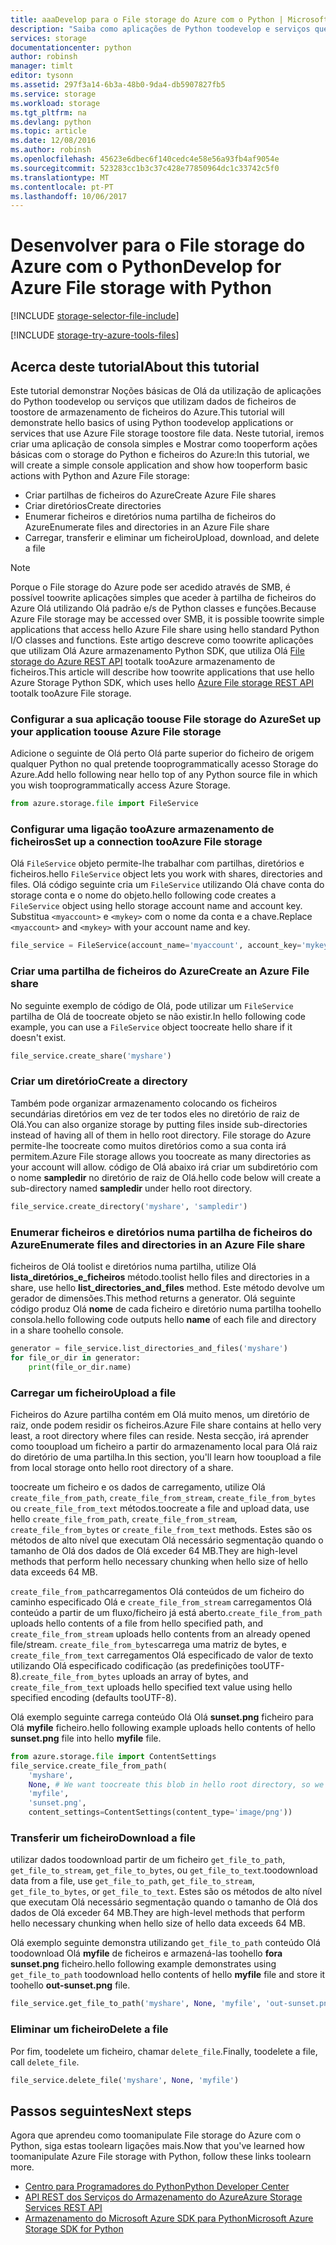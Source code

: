 ```yaml
---
title: aaaDevelop para o File storage do Azure com o Python | Microsoft Docs
description: "Saiba como aplicações de Python toodevelop e serviços que utilizam toostore de armazenamento de ficheiros do Azure de ficheiros de dados."
services: storage
documentationcenter: python
author: robinsh
manager: timlt
editor: tysonn
ms.assetid: 297f3a14-6b3a-48b0-9da4-db5907827fb5
ms.service: storage
ms.workload: storage
ms.tgt_pltfrm: na
ms.devlang: python
ms.topic: article
ms.date: 12/08/2016
ms.author: robinsh
ms.openlocfilehash: 45623e6dbec6f140cedc4e58e56a93fb4af9054e
ms.sourcegitcommit: 523283cc1b3c37c428e77850964dc1c33742c5f0
ms.translationtype: MT
ms.contentlocale: pt-PT
ms.lasthandoff: 10/06/2017
---
```

# <a name="develop-for-azure-file-storage-with-python"></a><span data-ttu-id="b6d40-103">Desenvolver para o File storage do Azure com o Python</span><span class="sxs-lookup"><span data-stu-id="b6d40-103">Develop for Azure File storage with Python</span></span>
[!INCLUDE [storage-selector-file-include](../../includes/storage-selector-file-include.md)]

[!INCLUDE [storage-try-azure-tools-files](../../includes/storage-try-azure-tools-files.md)]

## <a name="about-this-tutorial"></a><span data-ttu-id="b6d40-104">Acerca deste tutorial</span><span class="sxs-lookup"><span data-stu-id="b6d40-104">About this tutorial</span></span>
<span data-ttu-id="b6d40-105">Este tutorial demonstrar Noções básicas de Olá da utilização de aplicações do Python toodevelop ou serviços que utilizam dados de ficheiros de toostore de armazenamento de ficheiros do Azure.</span><span class="sxs-lookup"><span data-stu-id="b6d40-105">This tutorial will demonstrate hello basics of using Python toodevelop applications or services that use Azure File storage toostore file data.</span></span> <span data-ttu-id="b6d40-106">Neste tutorial, iremos criar uma aplicação de consola simples e Mostrar como tooperform ações básicas com o storage do Python e ficheiros do Azure:</span><span class="sxs-lookup"><span data-stu-id="b6d40-106">In this tutorial, we will create a simple console application and show how tooperform basic actions with Python and Azure File storage:</span></span>

* <span data-ttu-id="b6d40-107">Criar partilhas de ficheiros do Azure</span><span class="sxs-lookup"><span data-stu-id="b6d40-107">Create Azure File shares</span></span>
* <span data-ttu-id="b6d40-108">Criar diretórios</span><span class="sxs-lookup"><span data-stu-id="b6d40-108">Create directories</span></span>
* <span data-ttu-id="b6d40-109">Enumerar ficheiros e diretórios numa partilha de ficheiros do Azure</span><span class="sxs-lookup"><span data-stu-id="b6d40-109">Enumerate files and directories in an Azure File share</span></span>
* <span data-ttu-id="b6d40-110">Carregar, transferir e eliminar um ficheiro</span><span class="sxs-lookup"><span data-stu-id="b6d40-110">Upload, download, and delete a file</span></span>

> [!Note]  
> <span data-ttu-id="b6d40-111">Porque o File storage do Azure pode ser acedido através de SMB, é possível toowrite aplicações simples que aceder à partilha de ficheiros do Azure Olá utilizando Olá padrão e/s de Python classes e funções.</span><span class="sxs-lookup"><span data-stu-id="b6d40-111">Because Azure File storage may be accessed over SMB, it is possible toowrite simple applications that access hello Azure File share using hello standard Python I/O classes and functions.</span></span> <span data-ttu-id="b6d40-112">Este artigo descreve como toowrite aplicações que utilizam Olá Azure armazenamento Python SDK, que utiliza Olá [File storage do Azure REST API](https://docs.microsoft.com/en-us/rest/api/storageservices/fileservices/file-service-rest-api) tootalk tooAzure armazenamento de ficheiros.</span><span class="sxs-lookup"><span data-stu-id="b6d40-112">This article will describe how toowrite applications that use hello Azure Storage Python SDK, which uses hello [Azure File storage REST API](https://docs.microsoft.com/en-us/rest/api/storageservices/fileservices/file-service-rest-api) tootalk tooAzure File storage.</span></span>

### <a name="set-up-your-application-toouse-azure-file-storage"></a><span data-ttu-id="b6d40-113">Configurar a sua aplicação toouse File storage do Azure</span><span class="sxs-lookup"><span data-stu-id="b6d40-113">Set up your application toouse Azure File storage</span></span>
<span data-ttu-id="b6d40-114">Adicione o seguinte de Olá perto Olá parte superior do ficheiro de origem qualquer Python no qual pretende tooprogrammatically acesso Storage do Azure.</span><span class="sxs-lookup"><span data-stu-id="b6d40-114">Add hello following near hello top of any Python source file in which you wish tooprogrammatically access Azure Storage.</span></span>

```python
from azure.storage.file import FileService
```

### <a name="set-up-a-connection-tooazure-file-storage"></a><span data-ttu-id="b6d40-115">Configurar uma ligação tooAzure armazenamento de ficheiros</span><span class="sxs-lookup"><span data-stu-id="b6d40-115">Set up a connection tooAzure File storage</span></span> 
<span data-ttu-id="b6d40-116">Olá `FileService` objeto permite-lhe trabalhar com partilhas, diretórios e ficheiros.</span><span class="sxs-lookup"><span data-stu-id="b6d40-116">hello `FileService` object lets you work with shares, directories and files.</span></span> <span data-ttu-id="b6d40-117">Olá código seguinte cria um `FileService` utilizando Olá chave conta do storage conta e o nome do objeto.</span><span class="sxs-lookup"><span data-stu-id="b6d40-117">hello following code creates a `FileService` object using hello storage account name and account key.</span></span> <span data-ttu-id="b6d40-118">Substitua `<myaccount>` e `<mykey>` com o nome da conta e a chave.</span><span class="sxs-lookup"><span data-stu-id="b6d40-118">Replace `<myaccount>` and `<mykey>` with your account name and key.</span></span>

```python
file_service = FileService(account_name='myaccount', account_key='mykey')
```

### <a name="create-an-azure-file-share"></a><span data-ttu-id="b6d40-119">Criar uma partilha de ficheiros do Azure</span><span class="sxs-lookup"><span data-stu-id="b6d40-119">Create an Azure File share</span></span>
<span data-ttu-id="b6d40-120">No seguinte exemplo de código de Olá, pode utilizar um `FileService` partilha de Olá de toocreate objeto se não existir.</span><span class="sxs-lookup"><span data-stu-id="b6d40-120">In hello following code example, you can use a `FileService` object toocreate hello share if it doesn't exist.</span></span>

```python
file_service.create_share('myshare')
```

### <a name="create-a-directory"></a><span data-ttu-id="b6d40-121">Criar um diretório</span><span class="sxs-lookup"><span data-stu-id="b6d40-121">Create a directory</span></span>
<span data-ttu-id="b6d40-122">Também pode organizar armazenamento colocando os ficheiros secundárias diretórios em vez de ter todos eles no diretório de raiz de Olá.</span><span class="sxs-lookup"><span data-stu-id="b6d40-122">You can also organize storage by putting files inside sub-directories instead of having all of them in hello root directory.</span></span> <span data-ttu-id="b6d40-123">File storage do Azure permite-lhe toocreate como muitos diretórios como a sua conta irá permitem.</span><span class="sxs-lookup"><span data-stu-id="b6d40-123">Azure File storage allows you toocreate as many directories as your account will allow.</span></span> <span data-ttu-id="b6d40-124">código de Olá abaixo irá criar um subdiretório com o nome **sampledir** no diretório de raiz de Olá.</span><span class="sxs-lookup"><span data-stu-id="b6d40-124">hello code below will create a sub-directory named **sampledir** under hello root directory.</span></span>

```python
file_service.create_directory('myshare', 'sampledir')
```

### <a name="enumerate-files-and-directories-in-an-azure-file-share"></a><span data-ttu-id="b6d40-125">Enumerar ficheiros e diretórios numa partilha de ficheiros do Azure</span><span class="sxs-lookup"><span data-stu-id="b6d40-125">Enumerate files and directories in an Azure File share</span></span>
<span data-ttu-id="b6d40-126">ficheiros de Olá toolist e diretórios numa partilha, utilize Olá **lista\_diretórios\_e\_ficheiros** método.</span><span class="sxs-lookup"><span data-stu-id="b6d40-126">toolist hello files and directories in a share, use hello **list\_directories\_and\_files** method.</span></span> <span data-ttu-id="b6d40-127">Este método devolve um gerador de dimensões.</span><span class="sxs-lookup"><span data-stu-id="b6d40-127">This method returns a generator.</span></span> <span data-ttu-id="b6d40-128">Olá seguinte código produz Olá **nome** de cada ficheiro e diretório numa partilha toohello consola.</span><span class="sxs-lookup"><span data-stu-id="b6d40-128">hello following code outputs hello **name** of each file and directory in a share toohello console.</span></span>

```python
generator = file_service.list_directories_and_files('myshare')
for file_or_dir in generator:
    print(file_or_dir.name)
```

### <a name="upload-a-file"></a><span data-ttu-id="b6d40-129">Carregar um ficheiro</span><span class="sxs-lookup"><span data-stu-id="b6d40-129">Upload a file</span></span> 
<span data-ttu-id="b6d40-130">Ficheiros do Azure partilha contém em Olá muito menos, um diretório de raiz, onde podem residir os ficheiros.</span><span class="sxs-lookup"><span data-stu-id="b6d40-130">Azure File share contains at hello very least, a root directory where files can reside.</span></span> <span data-ttu-id="b6d40-131">Nesta secção, irá aprender como tooupload um ficheiro a partir do armazenamento local para Olá raiz do diretório de uma partilha.</span><span class="sxs-lookup"><span data-stu-id="b6d40-131">In this section, you'll learn how tooupload a file from local storage onto hello root directory of a share.</span></span>

<span data-ttu-id="b6d40-132">toocreate um ficheiro e os dados de carregamento, utilize Olá `create_file_from_path`, `create_file_from_stream`, `create_file_from_bytes` ou `create_file_from_text` métodos.</span><span class="sxs-lookup"><span data-stu-id="b6d40-132">toocreate a file and upload data, use hello `create_file_from_path`, `create_file_from_stream`, `create_file_from_bytes` or `create_file_from_text` methods.</span></span> <span data-ttu-id="b6d40-133">Estes são os métodos de alto nível que executam Olá necessário segmentação quando o tamanho de Olá dos dados de Olá exceder 64 MB.</span><span class="sxs-lookup"><span data-stu-id="b6d40-133">They are high-level methods that perform hello necessary chunking when hello size of hello data exceeds 64 MB.</span></span>

<span data-ttu-id="b6d40-134">`create_file_from_path`carregamentos Olá conteúdos de um ficheiro do caminho especificado Olá e `create_file_from_stream` carregamentos Olá conteúdo a partir de um fluxo/ficheiro já está aberto.</span><span class="sxs-lookup"><span data-stu-id="b6d40-134">`create_file_from_path` uploads hello contents of a file from hello specified path, and `create_file_from_stream` uploads hello contents from an already opened file/stream.</span></span> <span data-ttu-id="b6d40-135">`create_file_from_bytes`carrega uma matriz de bytes, e `create_file_from_text` carregamentos Olá especificado de valor de texto utilizando Olá especificado codificação (as predefinições tooUTF-8).</span><span class="sxs-lookup"><span data-stu-id="b6d40-135">`create_file_from_bytes` uploads an array of bytes, and `create_file_from_text` uploads hello specified text value using hello specified encoding (defaults tooUTF-8).</span></span>

<span data-ttu-id="b6d40-136">Olá exemplo seguinte carrega conteúdo Olá Olá **sunset.png** ficheiro para Olá **myfile** ficheiro.</span><span class="sxs-lookup"><span data-stu-id="b6d40-136">hello following example uploads hello contents of hello **sunset.png** file into hello **myfile** file.</span></span>

```python
from azure.storage.file import ContentSettings
file_service.create_file_from_path(
    'myshare',
    None, # We want toocreate this blob in hello root directory, so we specify None for hello directory_name
    'myfile',
    'sunset.png',
    content_settings=ContentSettings(content_type='image/png'))
```

### <a name="download-a-file"></a><span data-ttu-id="b6d40-137">Transferir um ficheiro</span><span class="sxs-lookup"><span data-stu-id="b6d40-137">Download a file</span></span>
<span data-ttu-id="b6d40-138">utilizar dados toodownload partir de um ficheiro `get_file_to_path`, `get_file_to_stream`, `get_file_to_bytes`, ou `get_file_to_text`.</span><span class="sxs-lookup"><span data-stu-id="b6d40-138">toodownload data from a file, use `get_file_to_path`, `get_file_to_stream`, `get_file_to_bytes`, or `get_file_to_text`.</span></span> <span data-ttu-id="b6d40-139">Estes são os métodos de alto nível que executam Olá necessário segmentação quando o tamanho de Olá dos dados de Olá exceder 64 MB.</span><span class="sxs-lookup"><span data-stu-id="b6d40-139">They are high-level methods that perform hello necessary chunking when hello size of hello data exceeds 64 MB.</span></span>

<span data-ttu-id="b6d40-140">Olá exemplo seguinte demonstra utilizando `get_file_to_path` conteúdo Olá toodownload Olá **myfile** de ficheiros e armazená-las toohello **fora sunset.png** ficheiro.</span><span class="sxs-lookup"><span data-stu-id="b6d40-140">hello following example demonstrates using `get_file_to_path` toodownload hello contents of hello **myfile** file and store it toohello **out-sunset.png** file.</span></span>

```python
file_service.get_file_to_path('myshare', None, 'myfile', 'out-sunset.png')
```

### <a name="delete-a-file"></a><span data-ttu-id="b6d40-141">Eliminar um ficheiro</span><span class="sxs-lookup"><span data-stu-id="b6d40-141">Delete a file</span></span>
<span data-ttu-id="b6d40-142">Por fim, toodelete um ficheiro, chamar `delete_file`.</span><span class="sxs-lookup"><span data-stu-id="b6d40-142">Finally, toodelete a file, call `delete_file`.</span></span>

```python
file_service.delete_file('myshare', None, 'myfile')
```

## <a name="next-steps"></a><span data-ttu-id="b6d40-143">Passos seguintes</span><span class="sxs-lookup"><span data-stu-id="b6d40-143">Next steps</span></span>
<span data-ttu-id="b6d40-144">Agora que aprendeu como toomanipulate File storage do Azure com o Python, siga estas toolearn ligações mais.</span><span class="sxs-lookup"><span data-stu-id="b6d40-144">Now that you've learned how toomanipulate Azure File storage with Python, follow these links toolearn more.</span></span>

* [<span data-ttu-id="b6d40-145">Centro para Programadores do Python</span><span class="sxs-lookup"><span data-stu-id="b6d40-145">Python Developer Center</span></span>](/develop/python/)
* [<span data-ttu-id="b6d40-146">API REST dos Serviços do Armazenamento do Azure</span><span class="sxs-lookup"><span data-stu-id="b6d40-146">Azure Storage Services REST API</span></span>](http://msdn.microsoft.com/library/azure/dd179355)
* [<span data-ttu-id="b6d40-147">Armazenamento do Microsoft Azure SDK para Python</span><span class="sxs-lookup"><span data-stu-id="b6d40-147">Microsoft Azure Storage SDK for Python</span></span>](https://github.com/Azure/azure-storage-python)